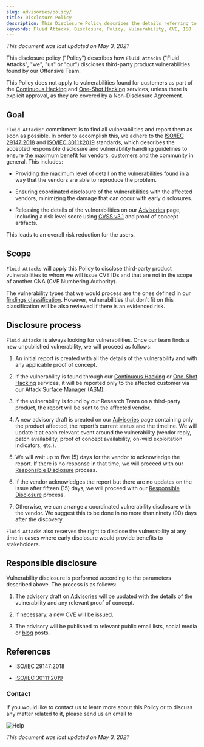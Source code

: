 ```yaml
---
slug: advisories/policy/
title: Disclosure Policy
description: This Disclosure Policy describes the details referring to the parameters used by Fluid Attacks on disclosing public vulnerabilities.
keywords: Fluid Attacks, Disclosure, Policy, Vulnerability, CVE, ISO
---
```


*This document was last updated on May 3, 2021*

This disclosure policy ("Policy") describes how `Fluid Attacks` ("Fluid
Attacks", "we", "us" or "our") discloses third-party product
vulnerabilities found by our Offensive Team.

This Policy does not apply to vulnerabilities found for customers as
part of the [Continuous Hacking](../../services/continuous-hacking) and
[One-Shot Hacking](../../services/one-shot-hacking) services, unless
there is explicit approval, as they are covered by a Non-Disclosure
Agreement.

## Goal

`Fluid Attacks'` commitment is to find all vulnerabilities and report
them as soon as possible. In order to accomplish this, we adhere to the
[ISO/IEC 29147:2018](https://www.iso.org/standard/72311.html) and
[ISO/IEC 30111:2019](https://www.iso.org/standard/69725.html) standards,
which describes the accepted responsible disclosure and vulnerability
handling guidelines to ensure the maximum benefit for vendors, customers
and the community in general. This includes:

  - Providing the maximum level of detail on the vulnerabilities found
    in a way that the vendors are able to reproduce the problem.

  - Ensuring coordinated disclosure of the vulnerabilities with the
    affected vendors, minimizing the damage that can occur with early
    disclosures.

  - Releasing the details of the vulnerabilities on our
    [Advisories](../) page, including a risk level score using [CVSS
    v3.1](https://www.first.org/cvss/calculator/3.1) and proof of
    concept artifacts.

This leads to an overall risk reduction for the users.

## Scope

`Fluid Attacks` will apply this Policy to disclose third-party product
vulnerabilities to whom we will issue CVE IDs and that are not in the
scope of another CNA (CVE Numbering Authority).

The vulnerability types that we would process are the ones defined in
our [findings classification](https://docs.fluidattacks.com/types/).
However, vulnerabilities that don’t fit on this classification will be
also reviewed if there is an evidenced risk.

## Disclosure process

`Fluid Attacks` is always looking for vulnerabilities. Once our team
finds a new unpublished vulnerability, we will proceed as follows:

1.  An initial report is created with all the details of the
    vulnerability and with any applicable proof of concept.

2.  If the vulnerability is found through our [Continuous
    Hacking](../../services/continuous-hacking) or [One-Shot
    Hacking](../../services/one-shot-hacking) services, it will be
    reported only to the affected customer via our Attack Surface
    Manager (ASM).

3.  If the vulnerability is found by our Research Team on a third-party
    product, the report will be sent to the affected vendor.

4.  A new advisory draft is created on our [Advisories](../) page
    containing only the product affected, the report’s current status
    and the timeline. We will update it at each relevant event around
    the vulnerability (vendor reply, patch availability, proof of
    concept availability, on-wild exploitation indicators, etc.).

5.  We will wait up to five (5) days for the vendor to acknowledge the
    report. If there is no response in that time, we will proceed with
    our [Responsible Disclosure](#Responsible_disclosure) process.

6.  If the vendor acknowledges the report but there are no updates on
    the issue after fifteen (15) days, we will proceed with our
    [Responsible Disclosure](#Responsible_disclosure) process.

7.  Otherwise, we can arrange a coordinated vulnerability disclosure
    with the vendor. We suggest this to be done in no more than ninety
    (90) days after the discovery.

`Fluid Attacks` also reserves the right to disclose the vulnerability at
any time in cases where early disclosure would provide benefits to
stakeholders.

## Responsible disclosure

Vulnerability disclosure is performed according to the parameters
described above. The process is as follows:

1.  The advisory draft on [Advisories](../) will be updated with the
    details of the vulnerability and any relevant proof of concept.

2.  If necessary, a new CVE will be issued.

3.  The advisory will be published to relevant public email lists,
    social media or [blog](../../blog/) posts.

## References

  - [ISO/IEC 29147:2018](https://www.iso.org/standard/72311.html)

  - [ISO/IEC 30111:2019](https://www.iso.org/standard/69725.html)

### Contact

If you would like to contact us to learn more about this Policy or to
discuss any matter related to it, please send us an email to

<div class="imgblock">

![Help](https://res.cloudinary.com/fluid-attacks/image/upload/c_scale,w_200/v1620228481/airs/advisories/help_usssdq.webp)

</div>

*This document was last updated on May 3, 2021*
